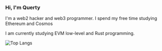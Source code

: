 ### Hi, I'm Querty

I'm a web2 hacker and web3 programmer.
I spend my free time studying Ethereum and Cosmos

I am currently studying EVM low-level and Rust programming.

![Top Langs](https://github-readme-stats.vercel.app/api/top-langs/?username=Quertyy&hide=javascript,css,scss,html,makefile,shell&theme=tokyonight)
